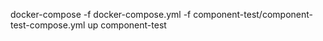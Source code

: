
docker-compose -f docker-compose.yml -f component-test/component-test-compose.yml up component-test


